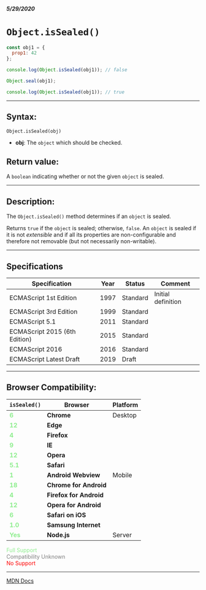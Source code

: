 ##### 5/29/2020
# `Object.isSealed()`

```js
const obj1 = {
  prop1: 42
};

console.log(Object.isSealed(obj1)); // false

Object.seal(obj1);

console.log(Object.isSealed(obj1)); // true
```

---

## Syntax:
`Object.isSealed(obj)`

* **obj**: The `object` which should be checked.

## Return value:
A `boolean` indicating whether or not the given `object` is sealed.

---

## Description:
The `Object.isSealed()` method determines if an `object` is sealed.

Returns `true` if the `object` is sealed; otherwise, `false`.  An `object` is sealed if it is not _extensible_ and if all its properties are non-configurable and therefore not removable (but not necessarily non-writable).

---

## Specifications
| Specification | Year | Status | Comment |
|---|---|---|---|
| ECMAScript 1st Edition | 1997 | Standard | Initial definition |
| ECMAScript 3rd Edition | 1999 | Standard |  |
| ECMAScript 5.1 | 2011 | Standard |  |
| ECMAScript 2015 (6th Edition) | 2015 | Standard |  |
| ECMAScript 2016 | 2016 | Standard |  |
| ECMAScript Latest Draft | 2019 | Draft |  |

---

## Browser Compatibility:
| `isSealed()` | Browser | Platform |
|---|---|---|
| <span style="color: lightgreen">**6**</span> | **Chrome** | Desktop | 
| <span style="color: lightgreen">**12**</span> | **Edge** || 
| <span style="color: lightgreen">**4**</span> | **Firefox** || 
| <span style="color: lightgreen">**9**</span> | **IE** || 
| <span style="color: lightgreen">**12**</span> | **Opera** || 
| <span style="color: lightgreen">**5.1**</span> | **Safari** || 
| <span style="color: lightgreen">**1**</span> | **Android Webview** | Mobile | 
| <span style="color: lightgreen">**18**</span> | **Chrome for Android** || 
| <span style="color: lightgreen">**4**</span> | **Firefox for Android** || 
| <span style="color: lightgreen">**12**</span> | **Opera for Android** || 
| <span style="color: lightgreen">**6**</span> | **Safari on iOS** || 
| <span style="color: lightgreen">**1.0**</span> | **Samsung Internet** || 
| <span style="color: lightgreen">**Yes**</span> | **Node.js** | Server | 

<span style="color: lightgreen">Full Support</span>  
<span style="color: grey">Compatibility Unknown</span>  
<span style="color: red">No Support</span>

---

[MDN Docs](https://developer.mozilla.org/en-US/docs/Web/JavaScript/Reference/Global_Objects/Object/isSealed)